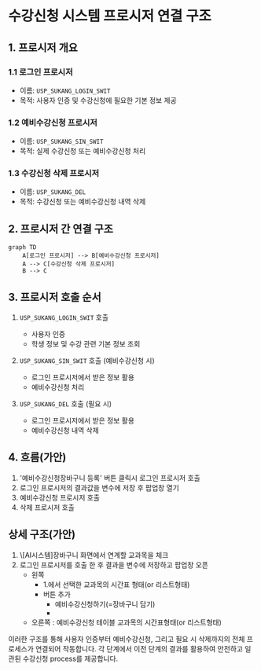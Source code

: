 

# 수강신청 시스템 프로시저 연결 구조

## 1. 프로시저 개요

### 1.1 로그인 프로시저
- 이름: `USP_SUKANG_LOGIN_SWIT`
- 목적: 사용자 인증 및 수강신청에 필요한 기본 정보 제공

### 1.2 예비수강신청 프로시저
- 이름: `USP_SUKANG_SIN_SWIT`
- 목적: 실제 수강신청 또는 예비수강신청 처리

### 1.3 수강신청 삭제 프로시저
- 이름: `USP_SUKANG_DEL`
- 목적: 수강신청 또는 예비수강신청 내역 삭제

## 2. 프로시저 간 연결 구조

```mermaid
graph TD
    A[로그인 프로시저] --> B[예비수강신청 프로시저]
    A --> C[수강신청 삭제 프로시저]
    B --> C
```

## 3. 프로시저 호출 순서

1. `USP_SUKANG_LOGIN_SWIT` 호출
   - 사용자 인증
   - 학생 정보 및 수강 관련 기본 정보 조회

2. `USP_SUKANG_SIN_SWIT` 호출 (예비수강신청 시)
   - 로그인 프로시저에서 받은 정보 활용
   - 예비수강신청 처리

3. `USP_SUKANG_DEL` 호출 (필요 시)
   - 로그인 프로시저에서 받은 정보 활용
   - 예비수강신청 내역 삭제

## 4. 흐름(가안)

1. '예비수강신청장바구니 등록' 버튼 클릭시 로그인 프로시저 호출
2. 로그인 프로시저의 결과값을 변수에 저장 후 팝업창 열기
4. 예비수강신청 프로시저 호출
5. 삭제 프로시저 호출

## 상세 구조(가안)

1. \\\[AI시스템\]장바구니 화면에서 연계할 교과목을 체크
2. 로그인 프로시저를 호출 한 후 결과을 변수에 저장하고 팝업창 오픈
   - 왼쪽
     - 1.에서 선택한 교과목의 시간표 형태(or 리스트형태)
     - 버튼 추가
	     - 예비수강신청하기(=장바구니 담기)
	     - 
   - 오른쪽 : 예비수강신청 테이블 교과목의 시간표형태(or 리스트형태)

이러한 구조를 통해 사용자 인증부터 예비수강신청, 그리고 필요 시 삭제까지의 전체 프로세스가 연결되어 작동합니다. 각 단계에서 이전 단계의 결과를 활용하여 안전하고 일관된 수강신청 process를 제공합니다.